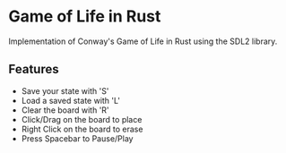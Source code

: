 # Game of Life in Rust
Implementation of Conway's Game of Life in Rust using the SDL2 library.

## Features
- Save your state with 'S'
- Load a saved state with 'L'
- Clear the board with 'R'
- Click/Drag on the board to place
- Right Click on the board to erase
- Press Spacebar to Pause/Play
